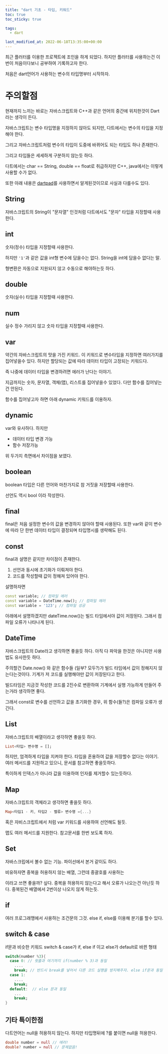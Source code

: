 ```yaml
---
title: "dart 기초 - 타입, 키워드"
toc: true
toc_sticky: true

tags:
  - dart

last_modified_at: 2022-06-18T13:35:00+00:00
---
```


최근 플러터를 이용한 프로젝트에 조인을 하게 되었다.
하지만 플러터를 사용하는건 이번이 처음이다보니 공부하여 기록하고자 한다.

처음은 dart언어가 사용하는 변수의 타입명부터 시작하자.

# 주의할점
현재까지 느끼는 바로는 자바스크립트와 C++과 같은 언어의 중간에 위치한것이 Dart라는 생각이 든다.

자바스크립트는 변수 타입명을 지정하지 않아도 되지만, 
다트에서는 변수의 타입을 지정해야 한다.

그리고 자바스크립트처럼 변수의 타입이 도중에 바뀌어도 되는 타입도 하나 존재한다. 

그리고 타입들은 세세하게 구분하지 않는듯 하다.

다트에서는 char == String, double == float로 취급하지만
C++, java에서는 이렇게 사용할 수가 없다.

또한 아래 내용은 [dartpad](https://dartpad.dev/)를 사용하면서 알게된것이므로
사실과 다를수도 있다.

## String
자바스크립트의 String이 "문자열" 인것처럼 
다트에서도 "문자" 타입을 지정할때 사용한다.

## int
숫자(정수) 타입을 지정할때 사용한다.

하지만 `'1'`과 같은 값을 int형 변수에 담을수는 없다. 
String을 int에 담을수 없다는 말.

형변환은 자동으로 지원되지 않고 수동으로 해야하는듯 하다.

## double
숫자(실수) 타입을 지정할때 사용한다.

## num
실수 정수 가리지 않고 숫자 타입을 지정할때 사용한다.

## var
약간의 자바스크립트의 맛을 가진 키워드.
이 키워드로 변수타입을 지정하면 여러가지를 집어넣을수 있다.
하지만 할당되는 값에 따라 데이터 타입이 고정되는 키워드다.

즉 나중에 데이터 타입을 변경하려면 에러가 난다는 이야기.

지금까지는 숫자, 문자열, 객체(맵), 리스트를 집어넣을수 있었다.
다만 함수를 집어넣는건 안된다.


함수를 집어넣고자 하면 아래 dynamic 키워드를 이용하자.

## dynamic
var와 유사하다.
하지만
 - 데이터 타입 변경 가능
 - 함수 저장가능

위 두가지 측면에서 차이점을 보였다.

## boolean
boolean 타입은 다른 언어와 마찬가지로
참 거짓을 저장할때 사용한다.

선언도 역시 bool 이라 작성한다.

## final
final은 처음 설정한 변수의 값을 변경하지 않아야 할때 사용된다.
또한 var와 같이 변수에 따라 단 한번 데이터 타입이 결정되며 타입명시를 생략해도 된다.

## const
final과 설명은 같지만 차이점이 존재한다.

1. 선언과 동시에 초기화가 이뤄져야 한다.
2. 코드를 작성할때 값이 정해져 있어야 한다. 

설명하자면
```dart
const variable; // 컴파일 에러
const variable = DateTime.now(); // 컴파일 에러
const variable = '123'; // 컴파일 성공
```
아래에서 설명하겠지만 dateTime.now()는 빌드 타임에서야 값이 저장된다. 
그래서 컴파일 오류가 나타나게 된다.

## DateTime
자바스크립트의 Date라고 생각하면 좋을듯 하다.
아직 다 파악을 한것은 아니지만 사용법도 유사한듯 하다.

주의할건
Date.now() 와 같은 함수들 (일부? 모두?)가 
빌드 타임에서 값이 정해지지 않는다는것이다.
기계가 저 코드를 실행해야만 값이 저장된다고 한다.

빌드타임은 지금것 작성한 코드를 2진수로 변환하여 기계에서 실행 가능하게
만들어 주는거라 생각하면 좋다.

그래서 const로 변수를 선언하고 값을 초기화한 경우, 위 함수(들?)은 컴파일 오류가 생긴다.

## List
자바스크립트의 배열이라고 생각하면 좋을듯 하다.
```dart
List<타입> 변수명 = [];
```

하지만, 엄격하게 타입을 지켜야 한다. 타입을 혼용하여 값을 저장할수 없다는 이야기.
여러 메서드를 지원하고 있으니, 문서를 참고하면 좋을듯하다.

특이하게 인덱스가 아니라 값을 이용하여 인자를 제거할수 있는듯하다.

## Map
자바스크립트의 객체라고 생각하면 좋을듯 하다.
```dart
Map<타입1 - 키, 타입2 - 벨류> 변수명 ={...} 
```
혹은
자비스크립트에서 처럼 var 키워드를 사용하여 선언해도 될듯.

맵도 여러 메서드를 지원한다. 참고문서를 한번 보도록 하자.

## Set
자바스크립에서 볼수 없는 기능.
파이선에서 본거 같이도 하다.

비유하자면 중복을 허용하지 않는 배열, 그런데 중괄호를 사용하는

이라고 쓰면 좋을까? 싶다.
중복을 허용하지 않는다고 해서 오류가 나오는건 아닌듯 하다.
중복된건 배열에서 2번이상 나오지 않게 하는듯.

## if
여러 프로그래맹에서 사용하는 조건문의 그것.
else if, else를 이용해 분기를 할수 있다.

## switch & case
if문과 비슷한 키워드
switch & case가 if, else if 이고
else가 default로 바뀐 형태
```dart
switch(number %3){
  case 0: // 윗줄과 여기까지 if(number % 3)과 동일
    ....
    break; // 반드시 break를 넣어서 다른 코드 실행을 방지해주자. else if문과 동일
  case 1:
    ....
    break;
  default:  // else 문과 동일
    ...
    break;
}
```

## 기타 특이한점
다트언어는 null을 허용하지 않는다.
하지만 타입명뒤에 ?를 붙이면 null을 허용한다.
```dart
double number = null // 에러!
double? number = null // 문제없음!
```